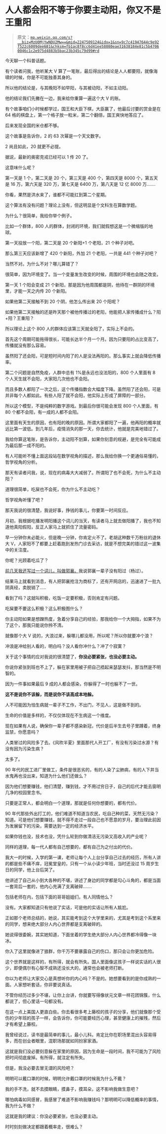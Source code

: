# 人人都会阳不等于你要主动阳，你又不是王重阳

> 原文：[`mp.weixin.qq.com/s?__biz=MzU0MjYwNDU2Mw==&mid=2247509124&idx=1&sn=9c7c41947644c9e92f522c6009dee681&chksm=fb1ac8f8cc6d41ee58080eae31638184e81c5b47060046c1c2e975d4883b5bac23b345c79d99#rd`](http://mp.weixin.qq.com/s?__biz=MzU0MjYwNDU2Mw==&mid=2247509124&idx=1&sn=9c7c41947644c9e92f522c6009dee681&chksm=fb1ac8f8cc6d41ee58080eae31638184e81c5b47060046c1c2e975d4883b5bac23b345c79d99#rd)

今天聊一个科普话题。

有个读者问我，他听某大 V 算了一笔账，最后得出的结论是人人都要阳，就像海啸的时候，你是不可能独善其身的。 

所以他的结论是，与其晚阳不如早阳，与其被动阳，不如主动阳。 

他的结论我们先撇在一边，我来给你重算一遍这个大 V 的账。

有个故事咱们小时候都学过，国王和大臣下棋，大臣赢了，他最后讨要的赏金是在 64 格的棋盘上，第一个格子放一粒米，第二个翻倍，国王爽快地答应了。

后来发现全国的米仓都不够。

这个故事是告诉你，2 的 63 次幂是一个天文数字。 

2 尚且如此，20 就更不必提。 

据说，最新的奥密克戎已经可以 1 传 20 了。

这意味什么呢？ 

第一天是 1 个，第二天是 20 个，第三天是 400 个，第四天是 8000 个，第五天是 16 万，第六天是 320 万，第七天是 6400 万，第八天是 12 亿 8000 万.......

你看，果然是洪水来了，谁都不可能扛到第二个星期。

这个算法有没有问题？理论上没有，但这明显是个文科生在算数学题。

为什么？很简单，我给你举个例子。 

比如一个群体，800 人的群体，封闭的环境，我们就假想这是一个微缩版的地球。

第一天投放一个阳，第二天是 20 个新阳+1 个老阳，21 个种子对吧。 

那么第三天应该新增了 420 个新阳，外加 21 个老阳，一共是 441 个种子对吧？ 

当然不对。为什么不对？哪儿算错了？

很简单，因为环境变了。当一个变量发生改变的时候，周围的环境也会随之改变。

第一天 1 个阳会变成 21 个新阳，那是因为他周围都是阴，他待在一群阴的环境里，才能一天之内传 20 个新阳。 

如果他第二天接触不到 20 个阴，他怎么传出来 20 个阳呢？ 

如果他第二天接触的还是昨天那个被他传播过的老阳，他能把人家传播成什么？阳+阳？王重阳？ 

所以理论上这个 800 人的群体应该第三天就全阳了，实际上不会的。 

首先这个周期可能拖得很长，可能长达半个月一个月。因为只要阳的占比变高了，传播就没有那么容易。

虽然阳了还会阳，可是短时间内阳了的人是没法再阳的。那么事实上就会降低传播率。

第二个问题是自然免疫，人群中总有 1%是永远也没法阳的，800 个人里面有 8 个人天生就不会阳，大家阳几次他也不会阳。 

而且多数人都阳了一次之后，这个传播指数会大幅度下降。虽然阳了还会阳，可是并非每个人都如此。有些人阳了就不会阳，他实际上形成了屏障的一部分。 

所以这个模型，不是纯粹的数字游戏。到最后你很可能会发现 800 个人里面，有 80 个都不会阳，有一成的人都不会阳。 

这里面有天生的原因，也有阳的晚的原因。所谓大家都阳了一遍，他再阳的概率就远比第一波低。到几年后，疫情消失的那一天，你去统计，他就是完美地错过了。 

我给你算这笔账，是告诉你，主动阳不划算，如果你刻意的规避，是完全有可能成为最后那一成不阳的。 

有人可能听不懂上面这段站在数学视角的描述，那么我给你换一个更通俗易懂的，哲学视角的分析。

那天有读者问我，说，现在的病毒大大减弱了。所谓阳了也不会死，为什么不主动阳？

道理很简单，吃屎也不会死，你为什么不主动吃？

哲学视角听懂了吧？

那天我说的很清楚，我说好事，挣钱的事儿，你要第一时间反应。

月初，我根据吃播发明阳播这个词儿的当天，有读者马上就去做阳播了，我也不知道他真阳假阳，反正人家马上就抓住了流量密码。

早一分钟你未必能火，但是晚一分钟，你肯定火不了。老胡这种数千万粉丝的退休大 V，人家阳不了都要上赶着跑到发热门诊去采访，就是不想完美的错过这一波集中的关注度。

你呢？光顾着吃瓜了？

[前几天我还写过一个词儿，叫做郭襄。](http://mp.weixin.qq.com/s?__biz=MzU3NDc5Nzc0NQ==&mid=2247521415&idx=1&sn=60f4482390c7ee4fb2451ee60a92c056&chksm=fd2e3659ca59bf4f8cd79b7a04fc48a6d8156d5813a3f4eb349260ed0243a8f31f94e7d04970&scene=21#wechat_redirect)我说郭襄一辈子没有阳过（杨过）。

结果马上就看到消息，有人把郭襄抢注为商标了，还有开网店的，迅速进了一批九阴真经，卖脱销了.....

看到了吗？这就叫积极，吃饭一定要积极，否则肯定有问题。

吃屎要不要这么积极？这么积极图什么？ 

你主动阳如果是想蹭热度，急着分享自己的经验，那我给你一个大拇指，如果不为了这个，那我只能说你拎不清。 

就像那个大 V 说的，大浪过来，躲哪儿都没用，所以呢？所以你就要冲个浪？ 

冲浪是冲给别人看的，明白吗？没人看你冲什么？冲了个寂寞？

关于这个事情的应对我说的很清楚了，**你没必要紧张，也没必要主动。** 

你说你紧张到班也不上了，躲在家里用被子把自己捂起来瑟瑟发抖，那当然是不明智的。 

因为一件事如果最后 9 成的人都会感染，你躲得了一时也躲不了一世。 

**这不是说你不该躲，而是说你不该高成本地躲。**

人不可能因为怕生病就一辈子不工作，不出门，不见人，这是做不到的。 

生命的价值是多样的，不仅仅体现在不生病这一个维度。 

现在如果有人说，确保你一辈子都不感染新冠，代价是后半生去号子里蹲着，终身监禁，你愿意吗？

人类冒过的风险多了去。《风吹半夏》里面那代人开工厂，有没有污染过水源？有没有因为污染生病？ 

太多了。 

90 年代的民工进厂里做工，条件是很恶劣的，有的人染了尘肺病，有的人下井当水鬼再也没出来，知道为什么他们还做么？ 

因为他们想要赚钱，他们清楚，赚到钱，才不用过穷日子，自己的后代才能去窗明几净的校园里念书。

只要是正常人，都会明白一个道理，那就是任何你想要的，都有代价。

90 年代那些外出打工的，他们难道不知道当农民，吃自己种的菜，天然无污染？知道。可是他们想要赚钱，就不得不走过一段自己也不愿意的岁月，要治理此前因为发展留下的污染，需要达到一定的经济水平。

如果你钱也没，技术也没，凭什么轮到你做清洁无污染又高收入的产业呢？ 

同样的道理，每一代人都有自己想要的，都有自己为之付出的代价。 

我大一的时候，入学的第一课，老师让每个人上台分享自己过去的经历，所有人讲的都是些不痛不痒，冠冕堂皇的，只有一个从小读少年班，当时还没过 15 周岁生日的同学，他上台后哭了。 

他讲述了自己从小到大各种的不堪，讲述了身边的同学都是勾心斗角的，都是当面一套背后一套的，他内心充满了支离破碎.......

包括老师在内，包括下面的哥哥姐姐们，有人同情他么？ 

没有。大家都知道只有他说了实话，可是他的实话让所有人尴尬。

正如那个老师总结的，她说，其实能考到这个大学里来的，尤其是考到这个系里来的同学，想来绝大部分人内心世界都是支离破碎的。 

她说得很委婉，其实她知道，下面坐着的学生绝大部分人内心世界都冷得像一块冰。 

你入了这里就像进了狼群，你千万不要暴露自己的伤口，那只会让你更加危险。 

这个世界就是这样的，有所得，就会有所失。国人里面像这孩子一样说实话的人很少，即便偶尔有心智不成熟还没长大的，通常也会被老师打断。 

你以为老师让大家交心是真想听你的内心吗？不是的。她想要看到的是你成熟的一面。人家想听套话，你非要说真话。 

不管你经历过多少不堪，让你上台讲，你就要写得像状元文章一样花团锦簇，什么都说了，但心里话一句都没有。 

在这一点上美国人更直白些。你去看很多考上藤校的孩子的分享，他们就像那个受伤的少年班的孩子一样，会告诉你，你可能要经历心理，甚至健康上的摧残，然后才有希望上藤校。 

我曾经说过，读书是最简单的事儿，最小儿科。肯定比你在职场里混出头容易得多，而在创业者眼里，混职场那就如同扮家家酒。 

这就是我们没必要刻意躲在家里的原因，因为生命是一段时间，我不可能为了风险把时间彻底废掉。有所得，就注定有所失。

但是，我没必要去冒无谓的风险吧？

明明可以戴口罩的时候，明明允许戴口罩的时候我为什么不戴？ 

我的手不洗，就不去摸眼睛，摸鼻子，摸耳朵，这不影响我做生意吧？ 

哪怕病毒如同感冒，我感冒了难道不影响我赚钱吗？那明明可以降低概率的事情，我为什么不做？ 

这就是我的建议：你没必要紧张，也没必要主动。 

时时刻刻做决定都跟着概率走，很难么？
